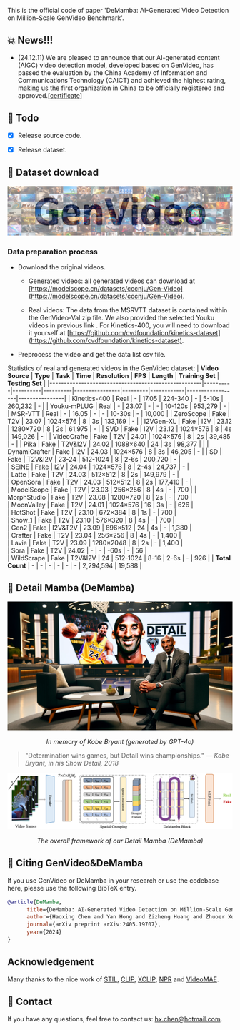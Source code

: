 This is the official code of paper 'DeMamba: AI-Generated Video Detection on Million-Scale GenVideo Benchmark'.

## :boom: News!!! 
- (24.12.11) We are pleased to announce that our AI-generated content (AIGC) video detection model, developed based on GenVideo, has passed the evaluation by the China Academy of Information and Communications Technology (CAICT) and achieved the highest rating, making us the first organization in China to be officially registered and approved.[[certificate](https://github.com/chenhaoxing/DeMamba/blob/main/figs/xty.jpg)]


## :dart: Todo

- [x] Release source code.
- [x] Release dataset. 


## :file_folder: Dataset download
![](figs/tab_fig.jpg)

### Data preparation process
 - Download the original videos.
   
   - Generated videos: all generated videos can download at [https://modelscope.cn/datasets/cccnju/Gen-Video](https://modelscope.cn/datasets/cccnju/Gen-Video).
     
   - Real videos: The data from the MSRVTT dataset is contained within the GenVideo-Val.zip file. We also provided the selected Youku videos in previous link . For Kinetics-400, you will need to download it yourself at [https://github.com/cvdfoundation/kinetics-dataset](https://github.com/cvdfoundation/kinetics-dataset).
     
 - Preprocess the video and get the data list csv file.

Statistics of real and generated videos in the GenVideo dataset:
| **Video Source**                                    | **Type** | **Task** | **Time** | **Resolution** | **FPS** | **Length** | **Training Set** | **Testing Set** |
|-----------------------------------------------------|----------|----------|----------|----------------|---------|------------|------------------|----------------|
| Kinetics-400               | Real     | -        | 17.05    | 224-340        | -       | 5-10s      | 260,232          | -              |
| Youku-mPLUG                     | Real     | -        | 23.07    | -              | -       | 10-120s    | 953,279          | -             |
| MSR-VTT                           | Real     | -        | 16.05    | -              | -       | 10-30s     | -                | 10,000         |
| ZeroScope                       | Fake     | T2V      | 23.07    | 1024×576       | 8       | 3s         | 133,169          | -             |
| I2VGen-XL                         | Fake     | I2V      | 23.12    | 1280×720       | 8       | 2s         | 61,975           | -            |
| SVD                     | Fake     | I2V      | 23.12    | 1024×576       | 8       | 4s         | 149,026          | -              | 
| VideoCrafte          | Fake     | T2V      | 24.01    | 1024×576       | 8       | 2s         | 39,485           | -              | 
| Pika                                   | Fake     | T2V&I2V  | 24.02    | 1088×640       | 24      | 3s         | 98,377           |        |
| DynamiCrafter         | Fake     | I2V      | 24.03    | 1024×576       | 8       | 3s         | 46,205          | -              | 
| SD                             | Fake     | T2V&I2V  | 23-24    | 512-1024       | 8       | 2-6s       | 200,720          | -              |                 
| SEINE                         | Fake     | I2V      | 24.04    | 1024×576       | 8       | 2-4s       | 24,737            | -              |                 
| Latte                           | Fake     | T2V      | 24.03    | 512×512        | 8       | 2s         | 149,979          | -              |                 
| OpenSora                           | Fake     | T2V      | 24.03    | 512×512        | 8       | 2s         | 177,410          | -              |                 
| ModelScope               | Fake     | T2V      | 23.03    | 256×256        | 8       | 4s         | -                | 700            |
| MorphStudio                     | Fake     | T2V      | 23.08    | 1280×720       | 8       | 2s         | -                | 700            |                 
| MoonValley                       | Fake     | T2V      | 24.01    | 1024×576       | 16      | 3s         | -                | 626            |                 
| HotShot                           | Fake     | T2V      | 23.10    | 672×384        | 8       | 1s         | -                | 700            |                 
| Show_1                       | Fake     | T2V      | 23.10    | 576×320        | 8       | 4s         | -                | 700            |                 
| Gen2                     | Fake     | I2V&T2V  | 23.09    | 896×512        | 24      | 4s         | -                | 1,380          |                 
| Crafter               | Fake     | T2V      | 23.04    | 256×256        | 8       | 4s         | -                | 1,400          |                 
| Lavie                                 | Fake     | T2V      | 23.09    | 1280×2048      | 8       | 2s         | -                | 1,400          |                 
| Sora                                 | Fake     | T2V      | 24.02    | -              | -       | -60s       | -                | 56             |                
| WildScrape                                          | Fake     | T2V&I2V  | 24       | 512-1024       | 8-16    | 2-6s       | -                | 926            |
| **Total Count**                                     | -        | -        | -        | -              | -       | -          | 2,294,594       | 19,588         | 

## :snake: Detail Mamba (DeMamba)

![](figs/logo.png)
<p align="center"><em>In memory of Kobe Bryant (generated by GPT-4o)</em></p>

> "Determination wins games, but Detail wins championships." — *Kobe Bryant, in his Show Detail, 2018*

![](figs/VFOD.png)
<p align="center"><em>The overall framework of our Detail Mamba (DeMamba)</em></p>


## :space_invader: Citing GenVideo&DeMamba
If you use GenVideo or DeMamba in your research or use the codebase here, please use the following BibTeX entry.

```BibTeX
@article{DeMamba,
      title={DeMamba: AI-Generated Video Detection on Million-Scale GenVideo Benchmark},
      author={Haoxing Chen and Yan Hong and Zizheng Huang and Zhuoer Xu and Zhangxuan Gu and Yaohui Li and Jun Lan and Huijia Zhu and Jianfu Zhang and Weiqiang Wang and Huaxiong Li},
      journal={arXiv preprint arXiv:2405.19707},
      year={2024}
}
```

## Acknowledgement
Many thanks to the nice work of [STIL](https://github.com/wizyoung/STIL-DeepFake-Video-Detection), [CLIP](https://github.com/openai/CLIP), [XCLIP](https://github.com/microsoft/VideoX/tree/master/X-CLIP), [NPR](https://github.com/chuangchuangtan/NPR-DeepfakeDetection/tree/main) and [VideoMAE](https://github.com/MCG-NJU/VideoMAE-Action-Detection). 

## :email: Contact
If you have any questions, feel free to contact us: hx.chen@hotmail.com.



